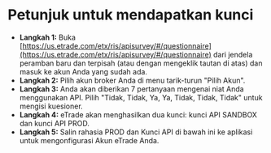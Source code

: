# **Petunjuk untuk mendapatkan kunci**
- **Langkah 1:** Buka [https://us.etrade.com/etx/ris/apisurvey/#/questionnaire](https://us.etrade.com/etx/ris/apisurvey/#/questionnaire) dari jendela peramban baru dan terpisah (atau dengan mengeklik tautan di atas) dan masuk ke akun Anda yang sudah ada.
- **Langkah 2:** Pilih akun broker Anda di menu tarik-turun "Pilih Akun".
- **Langkah 3:** Anda akan diberikan 7 pertanyaan mengenai niat Anda menggunakan API. Pilih "Tidak, Tidak, Ya, Ya, Tidak, Tidak, Tidak" untuk mengisi kuesioner.
- **Langkah 4:** eTrade akan menghasilkan dua kunci: kunci API SANDBOX dan kunci API PROD.
- **Langkah 5:** Salin rahasia PROD dan Kunci API di bawah ini ke aplikasi untuk mengonfigurasi Akun eTrade Anda.